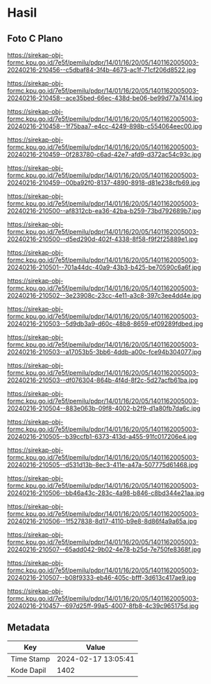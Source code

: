 # Hasil

## Foto C Plano

https://sirekap-obj-formc.kpu.go.id/7e5f/pemilu/pdpr/14/01/16/20/05/1401162005003-20240216-210456--c5dbaf84-3f4b-4673-ac1f-71cf206d8522.jpg

https://sirekap-obj-formc.kpu.go.id/7e5f/pemilu/pdpr/14/01/16/20/05/1401162005003-20240216-210458--ace35bed-66ec-438d-be06-be99d77a7414.jpg

https://sirekap-obj-formc.kpu.go.id/7e5f/pemilu/pdpr/14/01/16/20/05/1401162005003-20240216-210458--1f75baa7-e4cc-4249-898b-c554064eec00.jpg

https://sirekap-obj-formc.kpu.go.id/7e5f/pemilu/pdpr/14/01/16/20/05/1401162005003-20240216-210459--0f283780-c6ad-42e7-afd9-d372ac54c93c.jpg

https://sirekap-obj-formc.kpu.go.id/7e5f/pemilu/pdpr/14/01/16/20/05/1401162005003-20240216-210459--00ba92f0-8137-4890-8918-d81e238cfb69.jpg

https://sirekap-obj-formc.kpu.go.id/7e5f/pemilu/pdpr/14/01/16/20/05/1401162005003-20240216-210500--af8312cb-ea36-42ba-b259-73bd792689b7.jpg

https://sirekap-obj-formc.kpu.go.id/7e5f/pemilu/pdpr/14/01/16/20/05/1401162005003-20240216-210500--d5ed290d-402f-4338-8f58-f9f2f25889e1.jpg

https://sirekap-obj-formc.kpu.go.id/7e5f/pemilu/pdpr/14/01/16/20/05/1401162005003-20240216-210501--701a44dc-40a9-43b3-b425-be70590c6a6f.jpg

https://sirekap-obj-formc.kpu.go.id/7e5f/pemilu/pdpr/14/01/16/20/05/1401162005003-20240216-210502--3e23908c-23cc-4e11-a3c8-397c3ee4dd4e.jpg

https://sirekap-obj-formc.kpu.go.id/7e5f/pemilu/pdpr/14/01/16/20/05/1401162005003-20240216-210503--5d9db3a9-d60c-48b8-8659-ef09289fdbed.jpg

https://sirekap-obj-formc.kpu.go.id/7e5f/pemilu/pdpr/14/01/16/20/05/1401162005003-20240216-210503--a17053b5-3bb6-4ddb-a00c-fce94b304077.jpg

https://sirekap-obj-formc.kpu.go.id/7e5f/pemilu/pdpr/14/01/16/20/05/1401162005003-20240216-210503--df076304-864b-4f4d-8f2c-5d27acfb61ba.jpg

https://sirekap-obj-formc.kpu.go.id/7e5f/pemilu/pdpr/14/01/16/20/05/1401162005003-20240216-210504--883e063b-09f8-4002-b2f9-d1a80fb7da6c.jpg

https://sirekap-obj-formc.kpu.go.id/7e5f/pemilu/pdpr/14/01/16/20/05/1401162005003-20240216-210505--b39ccfb1-6373-413d-a455-91fc017206e4.jpg

https://sirekap-obj-formc.kpu.go.id/7e5f/pemilu/pdpr/14/01/16/20/05/1401162005003-20240216-210505--d531d13b-8ec3-411e-a47a-507775d61468.jpg

https://sirekap-obj-formc.kpu.go.id/7e5f/pemilu/pdpr/14/01/16/20/05/1401162005003-20240216-210506--bb46a43c-283c-4a98-b846-c8bd344e21aa.jpg

https://sirekap-obj-formc.kpu.go.id/7e5f/pemilu/pdpr/14/01/16/20/05/1401162005003-20240216-210506--1f527838-8d17-4110-b9e8-8d86f4a9a65a.jpg

https://sirekap-obj-formc.kpu.go.id/7e5f/pemilu/pdpr/14/01/16/20/05/1401162005003-20240216-210507--65add042-9b02-4e78-b25d-7e750fe8368f.jpg

https://sirekap-obj-formc.kpu.go.id/7e5f/pemilu/pdpr/14/01/16/20/05/1401162005003-20240216-210507--b08f9333-eb46-405c-bfff-3d613c417ae9.jpg

https://sirekap-obj-formc.kpu.go.id/7e5f/pemilu/pdpr/14/01/16/20/05/1401162005003-20240216-210457--697d25ff-99a5-4007-8fb8-4c39c965175d.jpg


## Metadata

| Key        | Value               |
| ---------- | ------------------- |
| Time Stamp | 2024-02-17 13:05:41 |
| Kode Dapil | 1402                |



